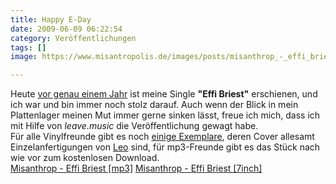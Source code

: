 ```yaml
---
title: Happy E-Day
date: 2009-06-09 06:22:54
category: Veröffentlichungen
tags: []
image: https://www.misantropolis.de/images/posts/misanthrop_-_effi_briest_cover.jpg

---
```


Heute [vor genau einem Jahr](http://www.misantropolis.de/2008/06/effi-briest-ist-da/) ist meine Single **"Effi Briest"** erschienen, und ich war und bin immer noch stolz darauf. Auch wenn der Blick in mein Plattenlager meinen Mut immer gerne sinken lässt, freue ich mich, dass ich mit Hilfe von *leave.music* die Veröffentlichung gewagt habe.  
Für alle Vinylfreunde gibt es noch [einige Exemplare](http://www.leavemusic.de/live/leavemusic/index.php?content=30&shopitem_id=36), deren Cover allesamt Einzelanfertigungen von [Leo](http://www.leorothmoser.de/) sind, für mp3-Freunde gibt es das Stück nach wie vor zum kostenlosen Download.  
[Misanthrop - Effi Briest [mp3]](http://www.leavemusic.de/live/leavemusic/scripts/download_internal.php?file_id=26)
[Misanthrop - Effi Briest [7inch]](http://www.leavemusic.de/live/leavemusic/index.php?content=30&shopitem_id=36)
